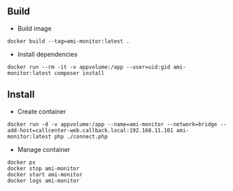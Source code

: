 Build
-----

- Build image

`docker build --tag=ami-monitor:latest .`

- Install dependencies

`docker run --rm -it -v appvolume:/app --user=uid:gid ami-monitor:latest composer install`

Install
-------

- Create container

`docker run -d -v appvolume:/app --name=ami-monitor --network=bridge --add-host=callcenter-web.callback.local:192.168.11.101 ami-monitor:latest php ./connect.php`

- Manage container

```
docker ps
docker stop ami-monitor
docker start ami-monitor
docker logs ami-monitor
```